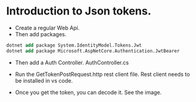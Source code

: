 # Introduction to Json tokens.

- Create a regular Web Api.
- Then add packages.

```ps
dotnet add package System.IdentityModel.Tokens.Jwt 
dotnet add package Microsoft.AspNetCore.Authentication.JwtBearer
```

- Then add a Auth Controller. AuthController.cs
- Run the GetTokenPostRequest.http rest client file. Rest client needs to be installed in vs code.

- Once you get the token, you can decode it. See the image.
